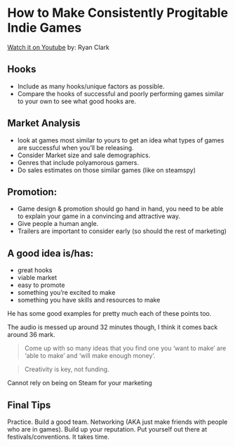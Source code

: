 # How to Make Consistently Progitable Indie Games
[Watch it on Youtube](https://www.youtube.com/watch?v=s3WXCTQ5mQk)
by: Ryan Clark

## Hooks
- Include as many hooks/unique factors as possible.
- Compare the hooks of successful and poorly performing games similar to your own to see what good hooks are.

## Market Analysis
- look at games most similar to yours to get an idea what types of games are successful when you’ll be releasing. 
- Consider Market size and sale demographics. 
- Genres that include polyamorous gamers.
- Do sales estimates on those similar games (like on steamspy)

## Promotion: 
- Game design & promotion should go hand in hand, you need to be able to explain your game in a convincing and attractive way. 
- Give people a human angle. 
- Trailers are important to consider early (so should the rest of marketing)

## A good idea is/has:
- great hooks
- viable market
- easy to promote
- something you’re excited to make
- something you have skills and resources to make

He has some good examples for pretty much each of these points too.

The audio is messed up around 32 minutes though, I think it comes back around 36 mark.

> Come up with so many ideas that you find one you ‘want to make’ are ‘able to make’ and ‘will make enough money’. 

> Creativity is key, not funding.

Cannot rely on being on Steam for your marketing

## Final Tips
Practice. 
Build a good team. 
Networking (AKA just make friends with people who are in games). 
Build up your reputation.
Put yourself out there at festivals/conventions. 
It takes time.
